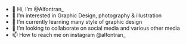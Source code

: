 - 👋 Hi, I’m @Alfontran_
- 👀 I’m interested in Graphic Design, photography & illustration
- 🌱 I’m currently learning many style of graphic design
- 💞️ I’m looking to collaborate on social media and various other media
- 📫 How to reach me on instagram @alfontran_

<!---
pixpeacky/pixpeacky is a ✨ special ✨ repository because its `README.md` (this file) appears on your GitHub profile.
You can click the Preview link to take a look at your changes.
--->
